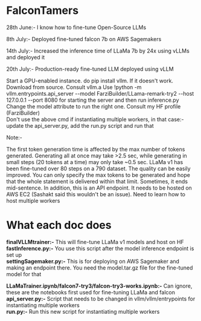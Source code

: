 # FalconTamers
28th June:- I know how to fine-tune Open-Source LLMs

8th July:- Deployed fine-tuned falcon 7b on AWS Sagemakers

14th July:- Increased the inference time of LLaMa 7b by 24x using vLLMs and deployed it

20th July:- Production-ready fine-tuned LLM deployed using vLLM



Start a GPU-enabled instance. do pip install vllm. If it doesn't work. Download from source. Consult vllm.a
Use !python -m vllm.entrypoints.api_server --model FarziBuilder/LLama-remark-try2 --host 127.0.0.1 --port 8080 for starting the server and then run inference.py    
Change the model attribute to run the right one. Consult my HF profile (FarziBuilder)  
Don't use the above cmd if instantiating multiple workers, in that case:- update the api_server.py, add the run.py script and run that

Note:-

The first token generation time is affected by the max number of tokens generated. Generating all at once may take >2.5 sec, while generating in small steps (20 tokens at a time) may only take ~0.5 sec.
LLaMa v1 has been fine-tuned over 80 steps on a 790 dataset. The quality can be easily improved.
You can only specify the max tokens to be generated and hope that the whole statement is delivered within that limit. Sometimes, it ends mid-sentence.
In addition, this is an API endpoint. It needs to be hosted on AWS EC2 (Sashakt said this wouldn't be an issue). 
Need to learn how to host multiple workers  

# What each doc does
**finalVLLMtrainer:-** This will fine-tune LLaMa v1 models and host on HF  
**fastInference.py:-** You use this script after the model inference endpoint is set up  
**settingSagemaker.py:-** This is for deploying on AWS Sagemaker and making an endpoint there. You need the model.tar.gz file for the fine-tuned model for that

**LLaMaTrainer.ipynb/falcon7-try3/falcon-try3-works.ipynb:-** Can ignore, these are the notebooks first used for fine-tuning LLaMa and falcon  
**api_server.py:-** Script that needs to be changed in vllm/vllm/entrypoints for instantiating multiple workers  
**run.py:-** Run this new script for instantiating multiple workers
